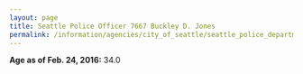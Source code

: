 ```yaml
---
layout: page
title: Seattle Police Officer 7667 Buckley D. Jones
permalink: /information/agencies/city_of_seattle/seattle_police_department/copbook/7667/
---
```


**Age as of Feb. 24, 2016:** 34.0
